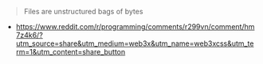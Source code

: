 >Files are unstructured bags of bytes
- https://www.reddit.com/r/programming/comments/r299vn/comment/hm7z4k6/?utm_source=share&utm_medium=web3x&utm_name=web3xcss&utm_term=1&utm_content=share_button


